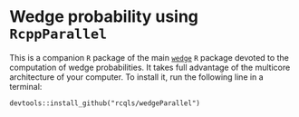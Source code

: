 # Wedge probability using `RcppParallel`

This is a companion `R` package of the main  [`wedge`](http://github.com/rcqls/wedge) `R` package devoted to the computation of wedge probabilities. It takes full advantage of the multicore architecture of your computer.
To install it, run the following line in a terminal:

```{bash}
devtools::install_github("rcqls/wedgeParallel")
```
